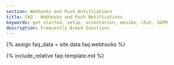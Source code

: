 ```yaml
---
section: Webhooks and Push Notifications
title: FAQ - Webhooks and Push Notifications
keywords: get started, setup, orientation, mesibo, chat, GDPR
description: Frequently Asked Questions
---
```

{% assign faq_data = site.data.faq.webhooks %}

{% include_relative faq-template.md  %}
